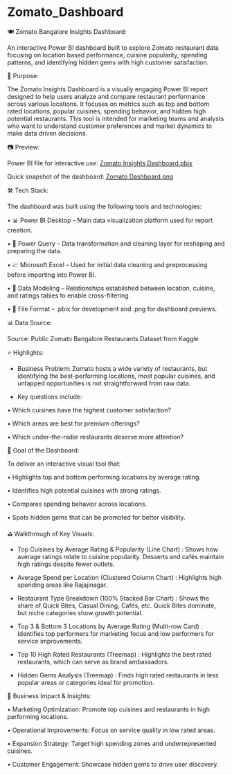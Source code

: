 # Zomato_Dashboard
🍽️ Zomato Bangalore Insights Dashboard:

An interactive Power BI dashboard built to explore Zomato restaurant data focusing on location based performance, cuisine popularity, spending patterns, and identifying hidden gems with high customer satisfaction.

📄 Purpose:

The Zomato Insights Dashboard is a visually engaging Power BI report designed to help users analyze and compare restaurant performance across various locations. It focuses on metrics such as top and bottom rated locations, popular cuisines, spending behavior, and hidden high potential restaurants. This tool is intended for marketing teams and analysts who want to understand customer preferences and market dynamics to make data driven decisions.

📷 Preview:

Power BI file for interactive use: [Zomato Insights Dashboard.pbix](https://github.com/sanskratiii/Zomato_Dashboard/blob/main/Zomato%20Insights%20Dashboard.pbix)

Quick snapshot of the dashboard: [Zomato Dashboard.png](https://github.com/sanskratiii/Zomato_Dashboard/blob/main/Zomato%20Dashboard.png)

🛠 Tech Stack:

The dashboard was built using the following tools and technologies:

•	📊 Power BI Desktop – Main data visualization platform used for report creation.

•	📂 Power Query – Data transformation and cleaning layer for reshaping and preparing the data.

•	📈 Microsoft Excel – Used for initial data cleaning and preprocessing before importing into Power BI.

•	📝 Data Modeling – Relationships established between location, cuisine, and ratings tables to enable cross-filtering.

•	📁 File Format – .pbix for development and .png for dashboard previews.

📊 Data Source:

Source: Public Zomato  Bangalore Restaurants Dataset from Kaggle

⭐ Highlights:

- Business Problem:
Zomato hosts a wide variety of restaurants, but identifying the best-performing locations, most popular cuisines, and untapped opportunities is not straightforward from raw data.

- Key questions include:

•	Which cuisines have the highest customer satisfaction?

•	Which areas are best for premium offerings?

•	Which under-the-radar restaurants deserve more attention?

🎯 Goal of the Dashboard:

To deliver an interactive visual tool that:

•	Highlights top and bottom performing locations by average rating.

•	Identifies high potential cuisines with strong ratings.

•	Compares spending behavior across locations.

•	Spots hidden gems that can be promoted for better visibility.

⛳ Walkthrough of Key Visuals:

-	Top Cuisines by Average Rating & Popularity (Line Chart) : Shows how average ratings relate to cuisine popularity. Desserts and cafés maintain high ratings despite fewer outlets.

-	Average Spend per Location (Clustered Column Chart) : Highlights high spending areas like Rajajinagar.

-	Restaurant Type Breakdown (100% Stacked Bar Chart) :	Shows the share of Quick Bites, Casual Dining, Cafés, etc. Quick Bites dominate, but niche categories show growth potential.

-	Top 3 & Bottom 3 Locations by Average Rating (Multi-row Card) :	Identifies top performers for marketing focus and low performers for service improvements.

-	Top 10 High Rated Restaurants (Treemap) :	Highlights the best rated restaurants, which can serve as brand ambassadors.

-	Hidden Gems Analysis (Treemap) :	Finds high rated restaurants in less popular areas or categories ideal for promotion.


💼 Business Impact & Insights:

•	Marketing Optimization: Promote top cuisines and restaurants in high performing locations.

•	Operational Improvements: Focus on service quality in low rated areas.

•	Expansion Strategy: Target high spending zones and underrepresented cuisines.

•	Customer Engagement: Showcase hidden gems to drive user discovery.
